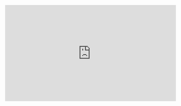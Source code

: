 <iframe width="560" height="315" src="https://www.youtube.com/embed/X8f5RgwY8CI" frameborder="0" allow="accelerometer; autoplay; encrypted-media; gyroscope; picture-in-picture" allowfullscreen></iframe>
